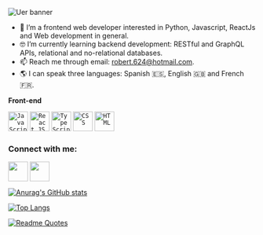 ![Uer banner](https://user-images.githubusercontent.com/72587880/196091562-1a4c2b9d-37a3-4f58-99ce-0fdcfa2fdb90.png)

- 👀 I’m a frontend web developer interested in Python, Javascript, ReactJs and Web development in general.
- 🤓 I’m currently learning backend development: RESTful and GraphQL APIs, relational and no-relational databases.
- 📫 Reach me through email: robert.624@hotmail.com.
- 🌎 I can speak three languages: Spanish 🇪🇸, English 🇬🇧 and French 🇫🇷.

**Front-end**

<code><img height="40" src="https://user-images.githubusercontent.com/90062924/192560007-a41294ef-7af3-4bd3-8575-5e30c1884063.png" alt="JavaScript" title="JavaScript"></code>
<code><img height="40" src="https://user-images.githubusercontent.com/90062924/192561036-e25e218f-4c48-4ff2-812b-170664f55f77.png" alt="React JS" title="React JS"></code>
<code><img height="40" src="https://user-images.githubusercontent.com/90062924/192562917-0be8256e-6956-4426-b097-fe73335f4a8e.png" alt="TypeScript" title="TypeScript"></code>
<code><img height="40" src="https://user-images.githubusercontent.com/90062924/192579814-2807d7d4-5df2-4029-87d5-73ccc1946be6.png" alt="CSS" title="CSS"></code>
<code><img height="40" src="https://user-images.githubusercontent.com/90062924/192581363-e23ae303-1b0c-4c95-a08c-a6ca89763437.png" alt="HTML" title="HTML"></code>


<h3 align="left">Connect with me:</h3>
<p align="left">
<a href="https://twitter.com/robertdowny" target="blank"><img align="center" src="https://brandeame.es/wp-content/uploads/2017/05/60414c58e954d7236837248225e0216f_new-twitter-logo-vector-eps-twitter-logo-clipart-png_518-518.png" alt="" height="40" width="40" /></a>
<a href="www.linkedin.com/in/roberto-ramirez-aguilar
" target="blank"><img align="center" src="https://cdn-icons-png.flaticon.com/512/174/174857.png" alt="" height="40" width="40" /></a>



[![Anurag's GitHub stats](https://github-readme-stats.vercel.app/api?username=Robertron624)](https://github.com/anuraghazra/github-readme-stats)

[![Top Langs](https://github-readme-stats.vercel.app/api/top-langs/?username=Robertron624)](https://github.com/anuraghazra/github-readme-stats)

[![Readme Quotes](https://quotes-github-readme.vercel.app/api?type=horizontal&theme=dark)](https://github.com/piyushsuthar/github-readme-quotes)


<!---
Robertron624/Robertron624 is a ✨ special ✨ repository because its `README.md` (this file) appears on your GitHub profile.
You can click the Preview link to take a look at your changes.
--->
